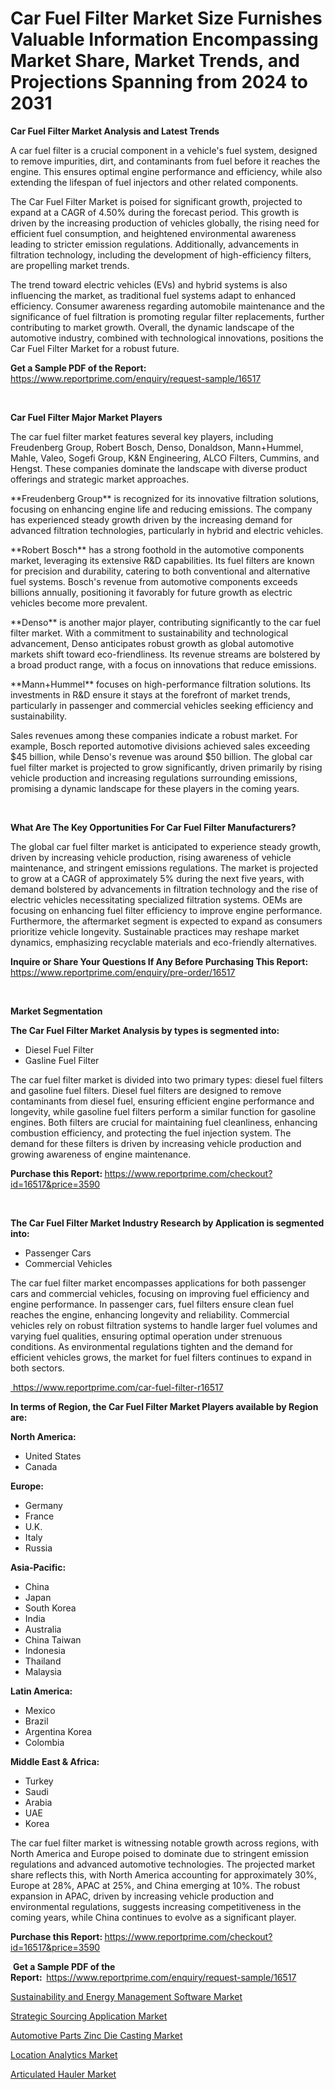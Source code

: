 <p><h1>Car Fuel Filter Market Size Furnishes Valuable Information Encompassing Market Share, Market Trends, and Projections Spanning from 2024 to 2031</h1></p><p><strong>Car Fuel Filter Market Analysis and Latest Trends</strong></p>
<p><p>A car fuel filter is a crucial component in a vehicle's fuel system, designed to remove impurities, dirt, and contaminants from fuel before it reaches the engine. This ensures optimal engine performance and efficiency, while also extending the lifespan of fuel injectors and other related components. </p><p>The Car Fuel Filter Market is poised for significant growth, projected to expand at a CAGR of 4.50% during the forecast period. This growth is driven by the increasing production of vehicles globally, the rising need for efficient fuel consumption, and heightened environmental awareness leading to stricter emission regulations. Additionally, advancements in filtration technology, including the development of high-efficiency filters, are propelling market trends.</p><p>The trend toward electric vehicles (EVs) and hybrid systems is also influencing the market, as traditional fuel systems adapt to enhanced efficiency. Consumer awareness regarding automobile maintenance and the significance of fuel filtration is promoting regular filter replacements, further contributing to market growth. Overall, the dynamic landscape of the automotive industry, combined with technological innovations, positions the Car Fuel Filter Market for a robust future.</p></p>
<p><strong>Get a Sample PDF of the Report:&nbsp;</strong> <a href="https://www.reportprime.com/enquiry/request-sample/16517?utm_campaign=75&utm_medium=2&utm_source=Github&utm_content=ia&utm_term=23112024&utm_id=car-fuel-filter">https://www.reportprime.com/enquiry/request-sample/16517</a></p>
<p>&nbsp;</p>
<p><strong>Car Fuel Filter Major Market Players</strong></p>
<p><p>The car fuel filter market features several key players, including Freudenberg Group, Robert Bosch, Denso, Donaldson, Mann+Hummel, Mahle, Valeo, Sogefi Group, K&N Engineering, ALCO Filters, Cummins, and Hengst. These companies dominate the landscape with diverse product offerings and strategic market approaches.</p><p>**Freudenberg Group** is recognized for its innovative filtration solutions, focusing on enhancing engine life and reducing emissions. The company has experienced steady growth driven by the increasing demand for advanced filtration technologies, particularly in hybrid and electric vehicles.</p><p>**Robert Bosch** has a strong foothold in the automotive components market, leveraging its extensive R&D capabilities. Its fuel filters are known for precision and durability, catering to both conventional and alternative fuel systems. Bosch's revenue from automotive components exceeds billions annually, positioning it favorably for future growth as electric vehicles become more prevalent.</p><p>**Denso** is another major player, contributing significantly to the car fuel filter market. With a commitment to sustainability and technological advancement, Denso anticipates robust growth as global automotive markets shift toward eco-friendliness. Its revenue streams are bolstered by a broad product range, with a focus on innovations that reduce emissions.</p><p>**Mann+Hummel** focuses on high-performance filtration solutions. Its investments in R&D ensure it stays at the forefront of market trends, particularly in passenger and commercial vehicles seeking efficiency and sustainability.</p><p>Sales revenues among these companies indicate a robust market. For example, Bosch reported automotive divisions achieved sales exceeding $45 billion, while Denso's revenue was around $50 billion. The global car fuel filter market is projected to grow significantly, driven primarily by rising vehicle production and increasing regulations surrounding emissions, promising a dynamic landscape for these players in the coming years.</p></p>
<p>&nbsp;</p>
<p><strong>What Are The Key Opportunities For Car Fuel Filter Manufacturers?</strong></p>
<p><p>The global car fuel filter market is anticipated to experience steady growth, driven by increasing vehicle production, rising awareness of vehicle maintenance, and stringent emissions regulations. The market is projected to grow at a CAGR of approximately 5% during the next five years, with demand bolstered by advancements in filtration technology and the rise of electric vehicles necessitating specialized filtration systems. OEMs are focusing on enhancing fuel filter efficiency to improve engine performance. Furthermore, the aftermarket segment is expected to expand as consumers prioritize vehicle longevity. Sustainable practices may reshape market dynamics, emphasizing recyclable materials and eco-friendly alternatives.</p></p>
<p><strong>Inquire or Share Your Questions If Any Before Purchasing This Report:</strong> <a href="https://www.reportprime.com/enquiry/pre-order/16517?utm_campaign=75&utm_medium=2&utm_source=Github&utm_content=ia&utm_term=23112024&utm_id=car-fuel-filter">https://www.reportprime.com/enquiry/pre-order/16517</a></p>
<p>&nbsp;</p>
<p><strong>Market Segmentation</strong></p>
<p><strong>The Car Fuel Filter Market Analysis by types is segmented into:</strong></p>
<p><ul><li>Diesel Fuel Filter</li><li>Gasline Fuel Filter</li></ul></p>
<p><p>The car fuel filter market is divided into two primary types: diesel fuel filters and gasoline fuel filters. Diesel fuel filters are designed to remove contaminants from diesel fuel, ensuring efficient engine performance and longevity, while gasoline fuel filters perform a similar function for gasoline engines. Both filters are crucial for maintaining fuel cleanliness, enhancing combustion efficiency, and protecting the fuel injection system. The demand for these filters is driven by increasing vehicle production and growing awareness of engine maintenance.</p></p>
<p><strong>Purchase this Report:&nbsp;</strong><a href="https://www.reportprime.com/checkout?id=16517&price=3590&utm_campaign=75&utm_medium=2&utm_source=Github&utm_content=ia&utm_term=23112024&utm_id=car-fuel-filter">https://www.reportprime.com/checkout?id=16517&price=3590</a></p>
<p>&nbsp;</p>
<p><strong>The Car Fuel Filter Market Industry Research by Application is segmented into:</strong></p>
<p><ul><li>Passenger Cars</li><li>Commercial Vehicles</li></ul></p>
<p><p>The car fuel filter market encompasses applications for both passenger cars and commercial vehicles, focusing on improving fuel efficiency and engine performance. In passenger cars, fuel filters ensure clean fuel reaches the engine, enhancing longevity and reliability. Commercial vehicles rely on robust filtration systems to handle larger fuel volumes and varying fuel qualities, ensuring optimal operation under strenuous conditions. As environmental regulations tighten and the demand for efficient vehicles grows, the market for fuel filters continues to expand in both sectors.</p></p>
<p><a href="https://www.reportprime.com/car-fuel-filter-r16517?utm_campaign=75&utm_medium=2&utm_source=Github&utm_content=ia&utm_term=23112024&utm_id=car-fuel-filter">&nbsp;https://www.reportprime.com/car-fuel-filter-r16517</a></p>
<p><strong>In terms of Region, the Car Fuel Filter Market Players available by Region are:</strong></p>
<p>
    <p> <strong> North America: </strong>
        <ul>
            <li>United States</li>
            <li>Canada</li>
        </ul>
        </p> 
    <p> <strong> Europe: </strong>
        <ul>
            <li>Germany</li>
            <li>France</li>
            <li>U.K.</li>
            <li>Italy</li>
            <li>Russia</li>
        </ul>
        </p> 
    <p> <strong> Asia-Pacific: </strong>
        <ul>
            <li>China</li>
            <li>Japan</li>
            <li>South Korea</li>
            <li>India</li>
            <li>Australia</li>
            <li>China Taiwan</li>
            <li>Indonesia</li>
            <li>Thailand</li>
            <li>Malaysia</li>
        </ul>
        </p> 
    <p> <strong> Latin America: </strong>
        <ul>
            <li>Mexico</li>
            <li>Brazil</li>
            <li>Argentina Korea</li>
            <li>Colombia</li>
        </ul>
        </p> 
    <p> <strong> Middle East & Africa: </strong>
        <ul>
            <li>Turkey</li>
            <li>Saudi</li>
            <li>Arabia</li>
            <li>UAE</li>
            <li>Korea</li>
        </ul>
    </p>
    </p>
<p><p>The car fuel filter market is witnessing notable growth across regions, with North America and Europe poised to dominate due to stringent emission regulations and advanced automotive technologies. The projected market share reflects this, with North America accounting for approximately 30%, Europe at 28%, APAC at 25%, and China emerging at 10%. The robust expansion in APAC, driven by increasing vehicle production and environmental regulations, suggests increasing competitiveness in the coming years, while China continues to evolve as a significant player.</p></p>
<p><strong>Purchase this Report: </strong><a href="https://www.reportprime.com/checkout?id=16517&price=3590&utm_campaign=75&utm_medium=2&utm_source=Github&utm_content=ia&utm_term=23112024&utm_id=car-fuel-filter">https://www.reportprime.com/checkout?id=16517&price=3590</a></p>
<p>&nbsp;<strong>Get a Sample PDF of the Report:&nbsp;&nbsp;</strong><a href="https://www.reportprime.com/enquiry/request-sample/16517?utm_campaign=75&utm_medium=2&utm_source=Github&utm_content=ia&utm_term=23112024&utm_id=car-fuel-filter">https://www.reportprime.com/enquiry/request-sample/16517</a></p>
<p><strong></strong></p>
<p><p><a href="https://issuu.com/reportprime-2/docs/sustainability-and-energy-managemen_475f82f4ad1655?utm_campaign=75&utm_medium=2&utm_source=Github&utm_content=ia&utm_term=23112024&utm_id=car-fuel-filter">Sustainability and Energy Management Software Market</a></p><p><a href="https://issuu.com/reportprime-2/docs/strategic-sourcing-application-mark_610499e884faaa?utm_campaign=75&utm_medium=2&utm_source=Github&utm_content=ia&utm_term=23112024&utm_id=car-fuel-filter">Strategic Sourcing Application Market</a></p><p><a href="https://github.com/MonroeBullock54/Market-Research-Report-List-1/blob/main/automotive-parts-zinc-die-casting-market.md?utm_campaign=75&utm_medium=2&utm_source=Github&utm_content=ia&utm_term=23112024&utm_id=car-fuel-filter">Automotive Parts Zinc Die Casting Market</a></p><p><a href="https://www.linkedin.com/pulse/study-onthe-value-market-segmentation-share-analysis-location-kzqdf?utm_campaign=75&utm_medium=2&utm_source=Github&utm_content=ia&utm_term=23112024&utm_id=car-fuel-filter">Location Analytics Market</a></p><p><a href="https://github.com/shondapmbau/Market-Research-Report-List-1/blob/main/articulated-hauler-market.md?utm_campaign=75&utm_medium=2&utm_source=Github&utm_content=ia&utm_term=23112024&utm_id=car-fuel-filter">Articulated Hauler Market</a></p></p>